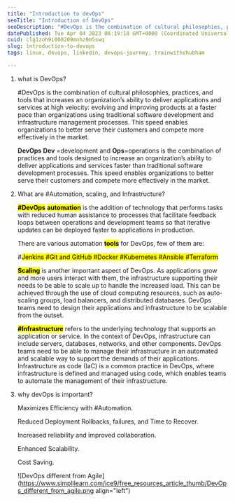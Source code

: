 ```yaml
---
title: "Introduction to devOps"
seoTitle: "Introduction of DevOps"
seoDescription: "#DevOps is the combination of cultural philosophies, practices, and tools that increases an organization’s ability to deliver applications.........."
datePublished: Tue Apr 04 2023 08:19:18 GMT+0000 (Coordinated Universal Time)
cuid: clg1zoh9i000209mnhz0m5swq
slug: introduction-to-devops
tags: linux, devops, linkedin, devops-journey, trainwithshubham

---
```


1. what is DevOps?
    
    #DevOps is the combination of cultural philosophies, practices, and tools that increases an organization’s ability to deliver applications and services at high velocity: evolving and improving products at a faster pace than organizations using traditional software development and infrastructure management processes. This speed enables organizations to better serve their customers and compete more effectively in the market.
    
    **DevOps** **Dev** =development and **Ops**\=operations is the combination of practices and tools designed to increase an organization’s ability to deliver applications and services faster than traditional software development processes. This speed enables organizations to better serve their customers and compete more effectively in the market.
    
2. What are #Automation, scaling, and Infrastructure?
    
    **<mark>#DevOps</mark>** **<mark>automation</mark>** is the addition of technology that performs tasks with reduced human assistance to processes that facilitate feedback loops between operations and development teams so that iterative updates can be deployed faster to applications in production.
    
    There are various automation **<mark>tools</mark>** for DevOps, few of them are:
    
    #<mark>Jenkins #Git and GitHub #Docker #Kubernetes #Ansible #Terraform</mark>
    
    **<mark>Scaling</mark>** is another important aspect of DevOps. As applications grow and more users interact with them, the infrastructure supporting their needs to be able to scale up to handle the increased load. This can be achieved through the use of cloud computing resources, such as auto-scaling groups, load balancers, and distributed databases. DevOps teams need to design their applications and infrastructure to be scalable from the outset.
    
    **<mark>#Infrastructure</mark>** refers to the underlying technology that supports an application or service. In the context of DevOps, infrastructure can include servers, databases, networks, and other components. DevOps teams need to be able to manage their infrastructure in an automated and scalable way to support the demands of their applications. Infrastructure as code (IaC) is a common practice in DevOps, where infrastructure is defined and managed using code, which enables teams to automate the management of their infrastructure.
    
3. why devOps is important?
    
    Maximizes Efficiency with #Automation.
    
    Reduced Deployment Rollbacks, failures, and Time to Recover.
    
    Increased reliability and improved collaboration.
    
    Enhanced Scalability.
    
    Cost Saving.
    
    ![DevOps different from Agile](https://www.simplilearn.com/ice9/free_resources_article_thumb/DevOps_different_from_agile.png align="left")